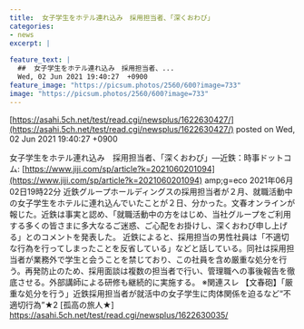 ```yaml
---
title:  女子学生をホテル連れ込み　採用担当者、「深くおわび」  
categories:
- news
excerpt: |
  
feature_text: |
  ##  女子学生をホテル連れ込み　採用担当者、...
  Wed, 02 Jun 2021 19:40:27  +0900
feature_image: "https://picsum.photos/2560/600?image=733"
image: "https://picsum.photos/2560/600?image=733"
---
```


[https://asahi.5ch.net/test/read.cgi/newsplus/1622630427/](https://asahi.5ch.net/test/read.cgi/newsplus/1622630427/)
posted on Wed, 02 Jun 2021 19:40:27  +0900

<!--more-->

女子学生をホテル連れ込み　採用担当者、「深くおわび」—近鉄：時事ドットコム: [https://www.jiji.com/sp/article?k=2021060201094](https://www.jiji.com/sp/article?k=2021060201094) amp;g=eco 2021年06月02日19時22分 近鉄グループホールディングスの採用担当者が２月、就職活動中の女子学生をホテルに連れ込んでいたことが２日、分かった。文春オンラインが報じた。近鉄は事実と認め、「就職活動中の方をはじめ、当社グループをご利用する多くの皆さまに多大なるご迷惑、ご心配をお掛けし、深くおわび申し上げる」とのコメントを発表した。 近鉄によると、採用担当の男性社員は「不適切な行為を行ってしまったことを反省している」などと話している。同社は採用担当者が業務外で学生と会うことを禁じており、この社員を含め厳重な処分を行う。再発防止のため、採用面談は複数の担当者で行い、管理職への事後報告を徹底させる。外部講師による研修も継続的に実施する。 ※関連スレ 【文春砲】「厳重な処分を行う」近鉄採用担当者が就活中の女子学生に肉体関係を迫るなど“不適切行為”★2 [孤高の旅人★] https://asahi.5ch.net/test/read.cgi/newsplus/1622630035/
